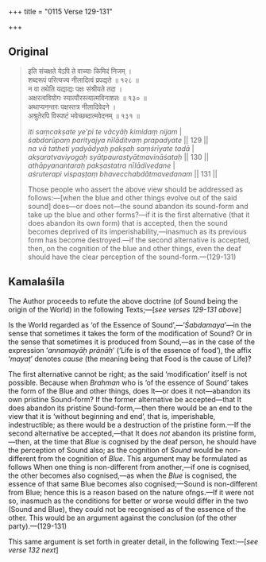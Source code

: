 +++
title = "0115 Verse 129-131"

+++
## Original 
>
> इति संचक्षते येऽपि ते वाच्याः किमिदं निजम् ।  
> शब्दरूपं परित्यज्य नीलादित्वं प्रपद्यते ॥ १२८ ॥  
> न वा तथेति यद्याद्यः पक्षः संश्रीयते तदा ।  
> अक्षरत्ववियोगः स्यात्पौरस्त्यात्मविनाशतः ॥ १३० ॥  
> अथाप्यनन्तरः पक्षस्तत्र नीलादिवेदने ।  
> अश्रुतेरपि विस्पष्टं भवेच्छब्दात्मवेदनम् ॥ १३१ ॥ 
>
> *iti saṃcakṣate ye'pi te vācyāḥ kimidaṃ nijam* \|  
> *śabdarūpaṃ parityajya nīlāditvaṃ prapadyate* \|\| 129 \|\|  
> *na vā tatheti yadyādyaḥ pakṣaḥ saṃśrīyate tadā* \|  
> *akṣaratvaviyogaḥ syātpaurastyātmavināśataḥ* \|\| 130 \|\|  
> *athāpyanantaraḥ pakṣastatra nīlādivedane* \|  
> *aśruterapi vispaṣṭaṃ bhavecchabdātmavedanam* \|\| 131 \|\| 
>
> Those people who assert the above view should be addressed as follows:—[when the blue and other things evolve out of the said sound] does—or does not—the sound abandon its sound-form and take up the blue and other forms?—if it is the first alternative (that it does abandon its own form) that is accepted, then the sound becomes deprived of its imperishability,—inasmuch as its previous form has become destroyed.—if the second alternative is accepted, then, on the cognition of the blue and other things, even the deaf should have the clear perception of the sound-form.—(129-131)



## Kamalaśīla

The Author proceeds to refute the above doctrine (of Sound being the origin of the World) in the following Texts;—[*see verses 129-131 above*]

Is the World regarded as ‘of the Essence of Sound’,—‘*Śabdamaya*’—in the sense that sometimes it takes the form of the modification of Sound? Or in the sense that sometimes it is produced from Sound,—as in the case of the expression ‘*annamayāḥ prāṇāḥ*’ (‘Life is of the essence of food’), the affix ‘*mayaṭ*’ denotes *cause* (the meaning being that Food is the cause of Life)?

The first alternative cannot be right; as the said ‘modification’ itself is not possible. Because when *Brahman* who is ‘of the essence of Sound’ takes the form of the Blue and other things, does It—or does it not—abandon its own pristine Sound-form? If the former alternative be accepted—that It does abandon its pristine Sound-form,—then there would be an end to the view that it is ‘without beginning and end’, that is, imperishable, indestructible; as there would be a destruction of the pristine form.—If the second alternative be accepted,—that It does *not* abandon its pristine form,—then, at the time that *Blue* is cognised by the deaf person, he should have the perception of Sound also; as the cognition of *Sound* would be non-different from the cognition of *Blue*. This argument may be formulated as follows When one thing is non-different from another,—if one is cognised, the other becomes also cognised,—as when the *Blue* is cognised, the essence of that same Blue becomes also cognised;—Sound is non-different from Blue; hence this is a reason based on the nature ofngs.—If it were not so, inasmuch as the conditions for better or worse would differ in the two (Sound and Blue), they could not be recognised as of the essence of the other. This would be an argument against the conclusion (of the other party).—(129-131)

This same argument is set forth in greater detail, in the following Text:—[*see verse 132 next*]


